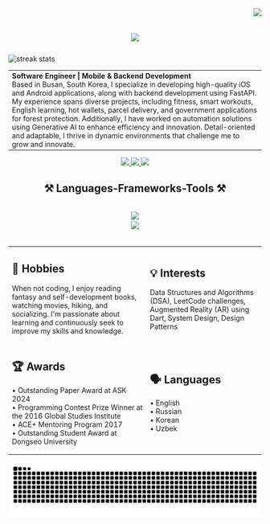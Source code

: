 <img align="right" src="https://visitor-badge.laobi.icu/badge?page_id=Sardor6628.Sardor6628" />
<h1 align="center">
    <img src="https://readme-typing-svg.herokuapp.com/?font=Righteous&size=35&center=true&vCenter=true&width=500&height=70&duration=4000&lines=Hi+There!+👋;+I'm+Sardor+(aka+Sam)!;" />
</h1>
<table>
  <tr>
  <td>
    <strong>Software Engineer | Mobile & Backend Development</strong><br>
    Based in Busan, South Korea, I specialize in developing high-quality iOS and Android applications, along with backend development using FastAPI. My experience spans diverse projects, including fitness, smart workouts, English learning, hot wallets, parcel delivery, and government applications for forest protection. Additionally, I have worked on automation solutions using Generative AI to enhance efficiency and innovation. Detail-oriented and adaptable, I thrive in dynamic environments that challenge me to grow and innovate.
  </td>
</tr>
    
 <img width=2000 src="https://github-readme-streak-stats-salesp07.vercel.app/?user=Sardor6628&count_private=true&theme=react&border_radius=10" alt="streak stats"/>
 </td>
 </td>
 </table>

 </div>
 
<div align="center"> 
  <a href="mailto:sardorkun1996@gmail.com">
    <img src="https://img.shields.io/badge/Gmail-333333?style=for-the-badge&logo=gmail&logoColor=red" />
  </a>
  <a href="https://linkedin.com/in/sardor-ibrokhimov" target="_blank">
    <img src="https://img.shields.io/badge/LinkedIn-0077B5?style=for-the-badge&logo=linkedin&logoColor=white" target="_blank" />
  </a>
  <a href="https://facebook.com/sardor.ibragimov.773" target="_blank">
     <img src="https://img.shields.io/badge/Facebook-4267B2?style=for-the-badge&logo=facebook&logoColor=white" target="_blank" /> 
	  
  </a>
</div>
<h2 align="center">⚒️ Languages-Frameworks-Tools ⚒️</h2>
<br/>
<div align="center">
    <img src="https://skillicons.dev/icons?i=flutter,dart,firebase,vscode,github,androidstudio,discord,notion,postman,pycharm" />
		<br/>
    <img src="https://skillicons.dev/icons?i=raspberrypi,figma,latex,git,python,java,mysql,flask" /><br>
	
</div>
		<br/>

<table>
  <tr>
    <td>
      <h2>🎸 Hobbies</h2>
      <p>When not coding, I enjoy reading fantasy and self-development books, watching movies, hiking, and socializing. I'm passionate about learning and continuously seek to improve my skills and knowledge.</p>
    </td>
    <td>
      <h2>💡 Interests</h2>
      <p>Data Structures and Algorithms (DSA), LeetCode challenges, Augmented Reality (AR) using Dart, System Design, Design Patterns</p>
    </td>
  </tr>
  <tr>
    <td>
      <h2>🏆 Awards</h2>
      <p>• Outstanding Paper Award at ASK 2024<br/>
      • Programming Contest Prize Winner at the 2016 Global Studies Institute<br/>
      • ACE+ Mentoring Program 2017<br/>
      • Outstanding Student Award at Dongseo University</p>
    </td>
    <td>
      <h2>🗣️ Languages</h2>
      <p>• English<br/>
      • Russian<br/>
      • Korean<br/>
      • Uzbek</p>
    </td>
  </tr>
</table>
<div align="center">
   <img alt="snake eating my contributions" src="https://raw.githubusercontent.com/Sardor6628/Sardor6628/output/github-contribution-grid-snake.svg" />
</div>

